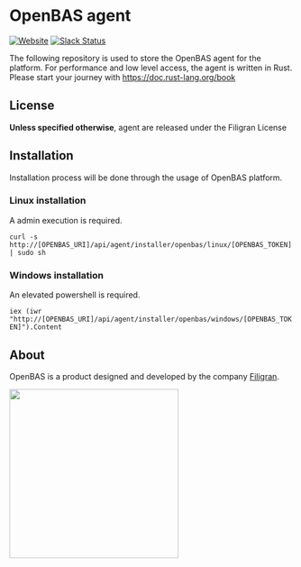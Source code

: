 # OpenBAS agent

[![Website](https://img.shields.io/badge/website-openbas.io-blue.svg)](https://openbas.io)
[![Slack Status](https://img.shields.io/badge/slack-3K%2B%20members-4A154B)](https://community.filigran.io)

The following repository is used to store the OpenBAS agent for the platform.
For performance and low level access, the agent is written in Rust. Please start your journey with https://doc.rust-lang.org/book

## License

**Unless specified otherwise**, agent are released under the Filigran License

## Installation

Installation process will be done through the usage of OpenBAS platform.

### Linux installation

A admin execution is required.

`curl -s http://[OPENBAS_URI]/api/agent/installer/openbas/linux/[OPENBAS_TOKEN] | sudo sh`

### Windows installation

An elevated powershell is required.

`iex (iwr "http://[OPENBAS_URI]/api/agent/installer/openbas/windows/[OPENBAS_TOKEN]").Content`

## About

OpenBAS is a product designed and developed by the company [Filigran](https://filigran.io).

<a href="https://filigran.io" alt="Filigran"><img src="https://github.com/OpenCTI-Platform/opencti/raw/master/.github/img/logo_filigran.png" width="300" /></a>